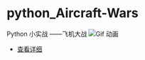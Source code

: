 # python_Aircraft-Wars
Python 小实战 ——飞机大战
![Gif 动画](http://ojclld3mv.bkt.clouddn.com/pyfly.gif)

- [查看详细](https://blog.csdn.net/qq_16666847/article/details/78645612)
